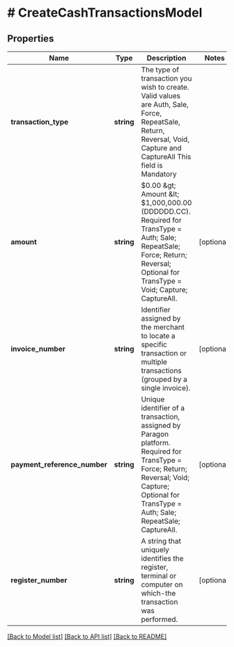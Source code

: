 # # CreateCashTransactionsModel

## Properties

Name | Type | Description | Notes
------------ | ------------- | ------------- | -------------
**transaction_type** | **string** | The type of transaction you wish to create. Valid values are Auth, Sale, Force, RepeatSale, Return, Reversal, Void, Capture and CaptureAll  This field is Mandatory |
**amount** | **string** | $0.00 &amp;gt; Amount &amp;lt; $1,000,000.00 (DDDDDD.CC).  Required for TransType &#x3D; Auth; Sale; RepeatSale; Force; Return; Reversal;  Optional for TransType &#x3D; Void; Capture; CaptureAll. | [optional]
**invoice_number** | **string** | Identifier assigned by the merchant to locate a specific transaction or multiple transactions (grouped by a single invoice). | [optional]
**payment_reference_number** | **string** | Unique identifier of a transaction, assigned by Paragon platform.   Required for TransType &#x3D; Force; Return; Reversal; Void; Capture;  Optional for TransType &#x3D; Auth; Sale; RepeatSale; CaptureAll. | [optional]
**register_number** | **string** | A string that uniquely identifies the register, terminal or computer on which-the transaction was performed. | [optional]

[[Back to Model list]](../../README.md#models) [[Back to API list]](../../README.md#endpoints) [[Back to README]](../../README.md)
